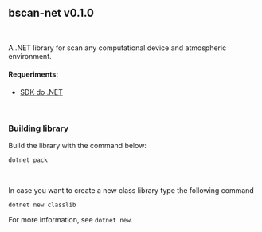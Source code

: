 ## bscan-net v0.1.0

<br>

A .NET library for scan any computational device and atmospheric environment.

#### Requeriments:

- [SDK do .NET](https://www.microsoft.com/net/download)

<br>

### Building library

Build the library with the command below:

```
dotnet pack
```

<br>


In case you want to create a new class library type the following command

```
dotnet new classlib
```

For more information, see `dotnet new`.